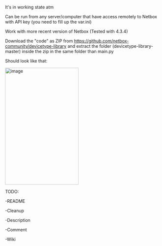 It's in working state atm

Can be run from any server/computer that have access remotely to Netbox with API key (you need to fill up the var.ini)

Work with more recent version of Netbox (Tested with 4.3.4)

Download the "code" as ZIP from https://github.com/netbox-community/devicetype-library and extract the folder (devicetype-library-master) inside the zip in the same folder than main.py


Should look like that:

<img width="239" height="380" alt="image" src="https://github.com/user-attachments/assets/4d48b601-1c17-48cf-a4cc-f204e7603e28" />


TODO:

-README

-Cleanup

-Description

-Comment

-Wiki
